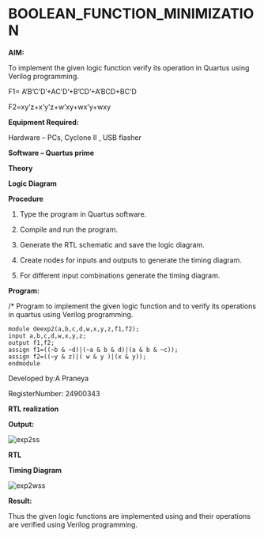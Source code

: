 # BOOLEAN_FUNCTION_MINIMIZATION

**AIM:**

To implement the given logic function verify its operation in Quartus using Verilog programming.

F1= A’B’C’D’+AC’D’+B’CD’+A’BCD+BC’D 

F2=xy’z+x’y’z+w’xy+wx’y+wxy

**Equipment Required:**

Hardware – PCs, Cyclone II , USB flasher

**Software – Quartus prime**

**Theory**

**Logic Diagram**

**Procedure**

1.	Type the program in Quartus software.

2.	Compile and run the program.

3.	Generate the RTL schematic and save the logic diagram.

4.	Create nodes for inputs and outputs to generate the timing diagram.

5.	For different input combinations generate the timing diagram.


**Program:**

/* Program to implement the given logic function and to verify its operations in quartus using Verilog programming. 

    module deexp2(a,b,c,d,w,x,y,z,f1,f2);
    input a,b,c,d,w,x,y,z;
    output f1,f2;
    assign f1=((~b & ~d)|(~a & b & d)|(a & b & ~c));
    assign f2=((~y & z)|( w & y )|(x & y));
    endmodule


Developed by:A Praneya

RegisterNumber: 24900343



**RTL realization**

**Output:**

![exp2ss](https://github.com/user-attachments/assets/56bac347-61b5-4a83-aa10-d1ee7b3260d8)


**RTL**

**Timing Diagram**

![exp2wss](https://github.com/user-attachments/assets/13c168c7-038c-4bf5-bd7f-6132b50fd9c2)


**Result:**

Thus the given logic functions are implemented using and their operations are verified using Verilog programming.

